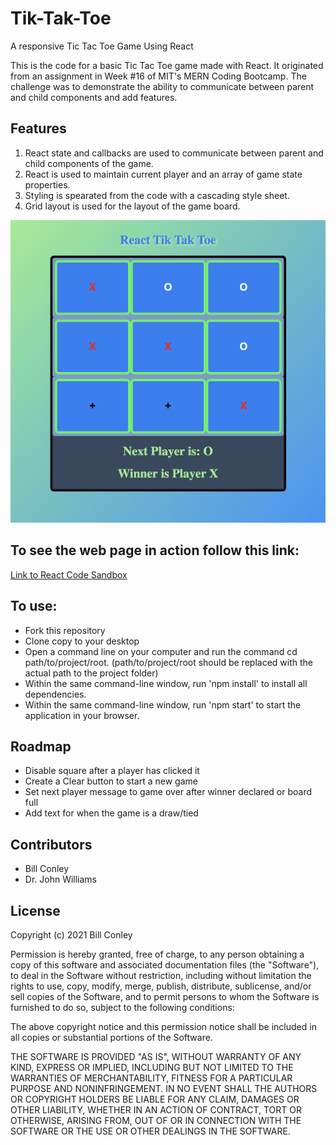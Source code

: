 # Tik-Tak-Toe
A responsive Tic Tac Toe Game Using React
<p>This is the code for a basic Tic Tac Toe game made with React. It originated from an assignment in Week #16 of MIT's MERN Coding Bootcamp. The challenge was to demonstrate the ability to communicate between parent and child components and add features.</p>
<h2>Features</h2>
<ol>
<li>React state and callbacks are used to communicate between parent and child components of the game.</li>
<li>React is used to maintain current player and an array of game state properties.</li>
<li>Styling is spearated from the code with a cascading style sheet.</li>
<li>Grid layout is used for the layout of the game board.</li>
</ol>
<img src="./tictactoe.png"/>
<h2>To see the web page in action follow this link:</h2>
<a href="https://p9ofk.csb.app/">Link to React Code Sandbox</a>
<h2>To use:</h2>
<ul>
<li>Fork this repository</li>
<li>Clone copy to your desktop</li>
<li>Open a command line on your computer and run the command cd path/to/project/root. (path/to/project/root should be replaced with the actual path to the project folder)</li>
<li>Within the same command-line window, run 'npm install' to install all dependencies.</li>
<li>Within the same command-line window, run 'npm start' to start the application in your browser.</li>
  </ul>
 <h2>Roadmap</h2>
 <ul>
<li>Disable square after a player has clicked it</li>
<li>Create a Clear button to start a new game</li>
<li>Set next player message to game over after winner declared or board full</li>
<li>Add text for when the game is a draw/tied</li>
 </ul>
<h2>Contributors</h2>
<ul>
  <li>Bill Conley</li>
  <li>Dr. John Williams</li>
 </ul>
<h2>License</h2>
<p>Copyright (c) 2021 Bill Conley</p>
<p>Permission is hereby granted, free of charge, to any person obtaining a copy
of this software and associated documentation files (the "Software"), to deal
in the Software without restriction, including without limitation the rights
to use, copy, modify, merge, publish, distribute, sublicense, and/or sell
copies of the Software, and to permit persons to whom the Software is
furnished to do so, subject to the following conditions:</p>
<p>The above copyright notice and this permission notice shall be included in all
copies or substantial portions of the Software. </p>
<p>THE SOFTWARE IS PROVIDED "AS IS", WITHOUT WARRANTY OF ANY KIND, EXPRESS OR
IMPLIED, INCLUDING BUT NOT LIMITED TO THE WARRANTIES OF MERCHANTABILITY,
FITNESS FOR A PARTICULAR PURPOSE AND NONINFRINGEMENT. IN NO EVENT SHALL THE
AUTHORS OR COPYRIGHT HOLDERS BE LIABLE FOR ANY CLAIM, DAMAGES OR OTHER
LIABILITY, WHETHER IN AN ACTION OF CONTRACT, TORT OR OTHERWISE, ARISING FROM,
OUT OF OR IN CONNECTION WITH THE SOFTWARE OR THE USE OR OTHER DEALINGS IN THE
SOFTWARE.</p>
